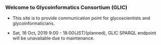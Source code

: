 ### Welcome to Glycoinformatics Consortium (GLIC)

* This site is to provide communication point for glycoscientists and glycoinformaticians.

* Sat, 16 Oct, 2019 9:00 - 18:00(JST)(planned), GLIC SPARQL endpoint will be unavailable due to maintenance.
